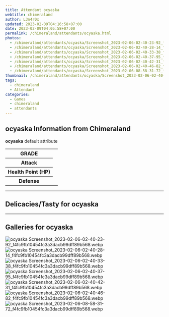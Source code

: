 ```yaml
---
title: Attendant ocyaska
webtitle: chimeraland
author: L3n4r0x
updated: 2023-02-09T04:16:58+07:00
date: 2023-02-09T04:05:58+07:00
permalink: /chimeraland/attendants/ocyaska.html
photos:
  - /chimeraland/attendants/ocyaska/Screenshot_2023-02-06-02-40-23-92_f4fc9fb10454fc3a3dacb99dff89b568.webp
  - /chimeraland/attendants/ocyaska/Screenshot_2023-02-06-02-40-28-14_f4fc9fb10454fc3a3dacb99dff89b568.webp
  - /chimeraland/attendants/ocyaska/Screenshot_2023-02-06-02-40-33-38_f4fc9fb10454fc3a3dacb99dff89b568.webp
  - /chimeraland/attendants/ocyaska/Screenshot_2023-02-06-02-40-37-95_f4fc9fb10454fc3a3dacb99dff89b568.webp
  - /chimeraland/attendants/ocyaska/Screenshot_2023-02-06-02-40-42-31_f4fc9fb10454fc3a3dacb99dff89b568.webp
  - /chimeraland/attendants/ocyaska/Screenshot_2023-02-06-02-40-46-82_f4fc9fb10454fc3a3dacb99dff89b568.webp
  - /chimeraland/attendants/ocyaska/Screenshot_2023-02-06-08-58-31-72_f4fc9fb10454fc3a3dacb99dff89b568.webp
thumbnail: /chimeraland/attendants/ocyaska/Screenshot_2023-02-06-02-40-23-92_f4fc9fb10454fc3a3dacb99dff89b568.webp
tags:
  - chimeraland
  - Attendant
categories:
  - Games
  - chimeraland
  - attendants
---
```


<section id="bootstrap-wrapper"><link rel="stylesheet" href="https://rawcdn.githack.com/dimaslanjaka/Web-Manajemen/870a349/css/bootstrap-5-3-0-alpha3-wrapper.css"/><h2 id="attribute">ocyaska Information from Chimeraland</h2><p><b>ocyaska</b> default attribute <table><tr><th>GRADE</th><td></td></tr><tr><th>Attack</th><td></td></tr><tr><th>Health Point (HP)</th><td></td></tr><tr><th>Defense</th><td></td></tr></table></p><hr/><h2 id="delicacies">Delicacies/Tasty for ocyaska</h2><div class="bg-dark text-light"></div><hr/><div id="gallery"><h2>Galleries for ocyaska</h2><div class="row"><div class="col-lg-6 col-12"><img src="/chimeraland/attendants/ocyaska/Screenshot_2023-02-06-02-40-23-92_f4fc9fb10454fc3a3dacb99dff89b568.webp" alt="ocyaska Screenshot_2023-02-06-02-40-23-92_f4fc9fb10454fc3a3dacb99dff89b568.webp"/></div><div class="col-lg-6 col-12"><img src="/chimeraland/attendants/ocyaska/Screenshot_2023-02-06-02-40-28-14_f4fc9fb10454fc3a3dacb99dff89b568.webp" alt="ocyaska Screenshot_2023-02-06-02-40-28-14_f4fc9fb10454fc3a3dacb99dff89b568.webp"/></div><div class="col-lg-6 col-12"><img src="/chimeraland/attendants/ocyaska/Screenshot_2023-02-06-02-40-33-38_f4fc9fb10454fc3a3dacb99dff89b568.webp" alt="ocyaska Screenshot_2023-02-06-02-40-33-38_f4fc9fb10454fc3a3dacb99dff89b568.webp"/></div><div class="col-lg-6 col-12"><img src="/chimeraland/attendants/ocyaska/Screenshot_2023-02-06-02-40-37-95_f4fc9fb10454fc3a3dacb99dff89b568.webp" alt="ocyaska Screenshot_2023-02-06-02-40-37-95_f4fc9fb10454fc3a3dacb99dff89b568.webp"/></div><div class="col-lg-6 col-12"><img src="/chimeraland/attendants/ocyaska/Screenshot_2023-02-06-02-40-42-31_f4fc9fb10454fc3a3dacb99dff89b568.webp" alt="ocyaska Screenshot_2023-02-06-02-40-42-31_f4fc9fb10454fc3a3dacb99dff89b568.webp"/></div><div class="col-lg-6 col-12"><img src="/chimeraland/attendants/ocyaska/Screenshot_2023-02-06-02-40-46-82_f4fc9fb10454fc3a3dacb99dff89b568.webp" alt="ocyaska Screenshot_2023-02-06-02-40-46-82_f4fc9fb10454fc3a3dacb99dff89b568.webp"/></div><div class="col-lg-6 col-12"><img src="/chimeraland/attendants/ocyaska/Screenshot_2023-02-06-08-58-31-72_f4fc9fb10454fc3a3dacb99dff89b568.webp" alt="ocyaska Screenshot_2023-02-06-08-58-31-72_f4fc9fb10454fc3a3dacb99dff89b568.webp"/></div></div></div></section>